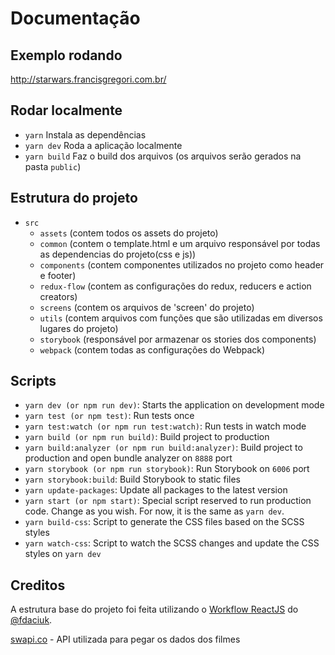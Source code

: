 # Documentação

## Exemplo rodando
http://starwars.francisgregori.com.br/

## Rodar localmente
- `yarn` Instala as dependências 
- `yarn dev` Roda a aplicação localmente
- `yarn build` Faz o build dos arquivos (os arquivos serão gerados na pasta `public`)

## Estrutura do projeto
- `src`
    - `assets`  (contem todos os assets do projeto)
    - `common` (contem o template.html e um arquivo responsável por todas as dependencias do projeto(css e js))
    - `components` (contem componentes utilizados no projeto como header e footer)
    - `redux-flow` (contem as configurações do redux, reducers e action creators)
    - `screens` (contem os arquivos de 'screen' do projeto)
    - `utils` (contem arquivos com funções que são utilizadas em diversos lugares do projeto)
    - `storybook` (responsável por armazenar os stories dos components)
    - `webpack` (contem todas as configurações do Webpack)

## Scripts
- `yarn dev (or npm run dev)`: Starts the application on development mode
- `yarn test (or npm test)`: Run tests once
- `yarn test:watch (or npm run test:watch)`: Run tests in watch mode
- `yarn build (or npm run build)`: Build project to production
- `yarn build:analyzer (or npm run build:analyzer)`: Build project to production and open bundle analyzer on `8888` port
- `yarn storybook (or npm run storybook)`: Run Storybook on `6006` port
- `yarn storybook:build`: Build Storybook to static files
- `yarn update-packages`: Update all packages to the latest version
- `yarn start (or npm start)`: Special script reserved to run production code. Change as you wish. For now, it is the same as `yarn dev`.
- `yarn build-css`: Script to generate the CSS files based on the SCSS styles
- `yarn watch-css`: Script to watch the SCSS changes and update the CSS styles on `yarn dev`


## Creditos
A estrutura base do projeto foi feita utilizando o [Workflow ReactJS](https://github.com/fdaciuk/workflow-reactjs) do [@fdaciuk](https://github.com/fdaciuk).

[swapi.co](https://swapi.co/) - API utilizada para pegar os dados dos filmes


